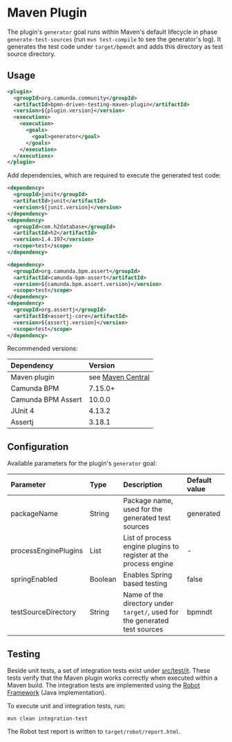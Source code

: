 # Maven Plugin
The plugin's `generator` goal runs within Maven's default lifecycle in phase `generate-test-sources` (run `mvn test-compile` to see the generator's log).
It generates the test code under `target/bpmndt` and adds this directory as test source directory.

## Usage

```xml
<plugin>
  <groupId>org.camunda.community</groupId>
  <artifactId>bpmn-driven-testing-maven-plugin</artifactId>
  <version>${plugin.version}</version>
  <executions>
    <execution>
      <goals>
        <goal>generator</goal>
      </goals>
    </execution>
  </executions>
</plugin>
```

Add dependencies, which are required to execute the generated test code:

```xml
<dependency>
  <groupId>junit</groupId>
  <artifactId>junit</artifactId>
  <version>${junit.version}</version>
</dependency>
<dependency>
  <groupId>com.h2database</groupId>
  <artifactId>h2</artifactId>
  <version>1.4.197</version>
  <scope>test</scope>
</dependency>

<dependency>
  <groupId>org.camunda.bpm.assert</groupId>
  <artifactId>camunda-bpm-assert</artifactId>
  <version>${camunda.bpm.assert.version}</version>
  <scope>test</scope>
</dependency>
<dependency>
  <groupId>org.assertj</groupId>
  <artifactId>assertj-core</artifactId>
  <version>${assertj.version}</version>
  <scope>test</scope>
</dependency>
```

Recommended versions:

| Dependency         | Version |
|:-------------------|:--------|
| Maven plugin       | see [Maven Central](https://search.maven.org/artifact/org.camunda.community/bpmn-driven-testing-maven-plugin) |
| Camunda BPM        | 7.15.0+ |
| Camunda BPM Assert | 10.0.0  |
| JUnit 4            | 4.13.2  |
| Assertj            | 3.18.1  |

## Configuration
Available parameters for the plugin's `generator` goal:

| Parameter            | Type         | Description                                                                | Default value |
|:---------------------|:-------------|:---------------------------------------------------------------------------|:--------------|
| packageName          | String       | Package name, used for the generated test sources                          | generated     |
| processEnginePlugins | List<String> | List of process engine plugins to register at the process engine           | -             |
| springEnabled        | Boolean      | Enables Spring based testing                                               | false         |
| testSourceDirectory  | String       | Name of the directory under `target/`, used for the generated test sources | bpmndt        |

## Testing
Beside unit tests, a set of integration tests exist under [src/test/it](src/test/it).
These tests verify that the Maven plugin works correctly when executed within a Maven build.
The integration tests are implemented using the [Robot Framework](https://robotframework.org/) (Java implementation).

To execute unit and integration tests, run:

```
mvn clean integration-test
```

The Robot test report is written to `target/robot/report.html`.
